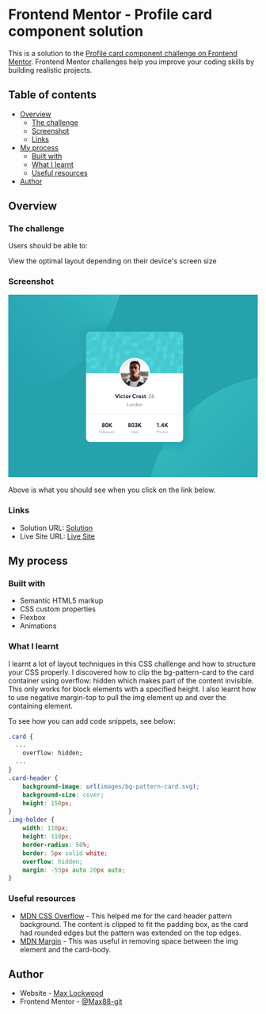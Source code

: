 # Frontend Mentor - Profile card component solution

This is a solution to the [Profile card component challenge on Frontend Mentor](https://www.frontendmentor.io/challenges/profile-card-component-cfArpWshJ). Frontend Mentor challenges help you improve your coding skills by building realistic projects. 

## Table of contents

- [Overview](#overview)
  - [The challenge](#the-challenge)
  - [Screenshot](#screenshot)
  - [Links](#links)
- [My process](#my-process)
  - [Built with](#built-with)
  - [What I learnt](#what-i-learnt)
  - [Useful resources](#useful-resources)
- [Author](#author)

## Overview

### The challenge

Users should be able to:

View the optimal layout depending on their device's screen size

### Screenshot

![](./screenshot.jpg)

Above is what you should see when you click on the link below.

### Links

- Solution URL: [Solution](https://github.com/Max88-git/profile-card-component)
- Live Site URL: [Live Site](https://max88-git.github.io/profile-card-component/)

## My process

### Built with

- Semantic HTML5 markup
- CSS custom properties
- Flexbox
- Animations

### What I learnt

I learnt a lot of layout techniques in this CSS challenge and how to structure your CSS properly. I discovered how to clip the bg-pattern-card to the card container using overflow: hidden which makes part of the content invisible. This only works for block elements with a specified height.
I also learnt how to use negative margin-top to pull the img element up and over the containing element.

To see how you can add code snippets, see below:

```css
.card {
  ...
	overflow: hidden;
  ...
}
.card-header {
	background-image: url(images/bg-pattern-card.svg);
	background-size: cover;
	height: 150px;
}
.img-holder {
	width: 110px;
	height: 110px;
	border-radius: 50%;
	border: 5px solid white;
	overflow: hidden;
	margin: -55px auto 20px auto;
}
```

### Useful resources

- [MDN CSS Overflow](https://developer.mozilla.org/en-US/docs/Web/CSS/overflow) - This helped me for the card header pattern background. The content is clipped to fit the padding box, as the card had rounded edges but the pattern was extended on the top edges.
- [MDN Margin](https://developer.mozilla.org/en-US/docs/Learn/CSS/Building_blocks/The_box_model) - This was useful in removing space between the img element and the card-body.

## Author

- Website - [Max Lockwood](https://www.maxlockwood.uk/)
- Frontend Mentor - [@Max88-git](https://www.frontendmentor.io/profile/Max88-git)
